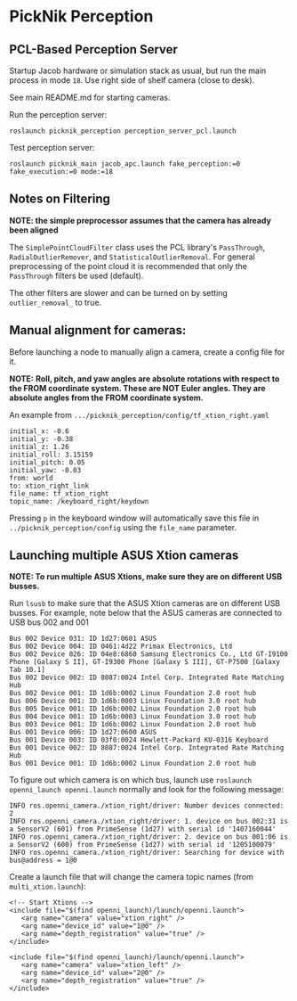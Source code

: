 # PickNik Perception

## PCL-Based Perception Server

Startup Jacob hardware or simulation stack as usual, but run the main process in mode ``18``. Use right side of shelf camera (close to desk).

See main README.md for starting cameras.

Run the perception server:
    
    roslaunch picknik_perception perception_server_pcl.launch

Test perception server:

    roslaunch picknik_main jacob_apc.launch fake_perception:=0 fake_execution:=0 mode:=18

## Notes on Filtering

**NOTE: the simple preprocessor assumes that the camera has already been aligned**

The `SimplePointCloudFilter` class uses the PCL library's `PassThrough`, `RadialOutlierRemover`, and
`StatisticalOutlierRemoval`. For general preprocessing of the point cloud it is recommended that only the
`PassThrough` filters be used (default).

The other filters are slower and can be turned on by setting `outlier_removal_` to true.

## Manual alignment for cameras:

Before launching a node to manually align a camera, create a config file for it.

**NOTE:**
**Roll, pitch, and yaw angles are absolute rotations with respect to the FROM coordinate system. These are NOT Euler
angles. They are absolute angles from the FROM coordinate system.**

An example from `.../picknik_perception/config/tf_xtion_right.yaml`

```
initial_x: -0.6
initial_y: -0.38
initial_z: 1.26
initial_roll: 3.15159
initial_pitch: 0.05
initial_yaw: -0.03
from: world
to: xtion_right_link
file_name: tf_xtion_right
topic_name: /keyboard_right/keydown
```
Pressing `p` in the keyboard window will automatically save this file in `../picknik_perception/config` using the
`file_name` parameter.

## Launching multiple ASUS Xtion cameras

**NOTE: To run multiple ASUS Xtions, make sure they are on different USB busses.**

Run `lsusb` to make sure that the ASUS Xtion cameras are on different USB busses. For example, note below that the ASUS cameras are connected to USB bus 002 and 001

```
Bus 002 Device 031: ID 1d27:0601 ASUS
Bus 002 Device 004: ID 0461:4d22 Primax Electronics, Ltd
Bus 002 Device 026: ID 04e8:6860 Samsung Electronics Co., Ltd GT-I9100 Phone [Galaxy S II], GT-I9300 Phone [Galaxy S III], GT-P7500 [Galaxy Tab 10.1]
Bus 002 Device 002: ID 8087:0024 Intel Corp. Integrated Rate Matching Hub
Bus 002 Device 001: ID 1d6b:0002 Linux Foundation 2.0 root hub
Bus 006 Device 001: ID 1d6b:0003 Linux Foundation 3.0 root hub
Bus 005 Device 001: ID 1d6b:0002 Linux Foundation 2.0 root hub
Bus 004 Device 001: ID 1d6b:0003 Linux Foundation 3.0 root hub
Bus 003 Device 001: ID 1d6b:0002 Linux Foundation 2.0 root hub
Bus 001 Device 006: ID 1d27:0600 ASUS
Bus 001 Device 003: ID 03f0:0024 Hewlett-Packard KU-0316 Keyboard
Bus 001 Device 002: ID 8087:0024 Intel Corp. Integrated Rate Matching Hub
Bus 001 Device 001: ID 1d6b:0002 Linux Foundation 2.0 root hub

```

To figure out which camera is on which bus, launch use `roslaunch openni_launch openni.launch` normally and look for the following message:

```
INFO ros.openni_camera./xtion_right/driver: Number devices connected: 2
INFO ros.openni_camera./xtion_right/driver: 1. device on bus 002:31 is a SensorV2 (601) from PrimeSense (1d27) with serial id '1407160044'
INFO ros.openni_camera./xtion_right/driver: 2. device on bus 001:06 is a SensorV2 (600) from PrimeSense (1d27) with serial id '1205100079'
INFO ros.openni_camera./xtion_right/driver: Searching for device with bus@address = 1@0	
```

Create a launch file that will change the camera topic names (from `multi_xtion.launch`):

```
<!-- Start Xtions -->
<include file="$(find openni_launch)/launch/openni.launch">
   <arg name="camera" value="xtion_right" />
   <arg name="device_id" value="1@0" />
   <arg name="depth_registration" value="true" />
</include>

<include file="$(find openni_launch)/launch/openni.launch">
   <arg name="camera" value="xtion_left" />
   <arg name="device_id" value="2@0" />
   <arg name="depth_registration" value="true" />
</include>
```
